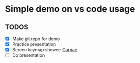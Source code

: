 # Simple demo on vs code usage

## TODOS

- [x] Make git repo for demo
- [x] Practice presentation
- [x] Screen keymap shower: [Carnac](https://github.com/Code52/carnac/releases/)
- [ ] Do presentation
